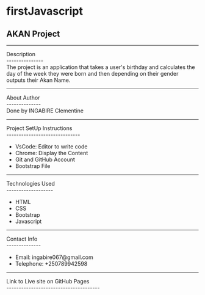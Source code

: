 # firstJavascript

## AKAN Project
<hr>
 Description<br>
---------------<br>
The project is an application that takes a user's birthday and calculates the day of the week they were born and then depending on their gender outputs their Akan Name. 
<hr>
 About Author<br>
--------------<br>
 Done by INGABIRE Clementine
<hr>
 Project SetUp Instructions<br>
------------------------------<br>
<ul>
  <li>VsCode: Editor to write code</li>
  <li>Chrome: Display the Content</li>
  <li>Git and GitHub Account</li>
  <li>Bootstrap File</li>
  
</ul>
<hr>
 Technologies Used<br>
-------------------<br>
<ul>
  <li>HTML</li>
  <li>CSS</li>
  <li>Bootstrap</li>
  <li>Javascript</li>
  
</ul>
<hr>
 Contact Info<br>
--------------<br>
<ul>
  <li>Email: ingabire067@gmail.com</li>
  <li>Telephone: +250789942598</li>
  
</ul>
<hr>
 Link to Live site on GitHub Pages<br>
--------------------------------------<br>

